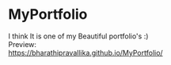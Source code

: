 # MyPortfolio
I think It is one of my Beautiful portfolio's :)<br>
Preview: <br>
https://bharathipravallika.github.io/MyPortfolio/
